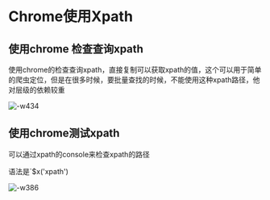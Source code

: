 # Chrome使用Xpath

## 使用chrome 检查查询xpath

使用chrome的检查查询xpath，直接复制可以获取xpath的值，这个可以用于简单的爬虫定位，但是在很多时候，要批量查找的时候，不能使用这种xpath路径，他对层级的依赖较重

![-w434](http://ossp.pengjunjie.com/mweb/15566936201345.jpg)

## 使用chrome测试xpath

可以通过xpath的console来检查xpath的路径

语法是\`$x\('xpath'\)

![-w386](http://ossp.pengjunjie.com/mweb/15566937386596.jpg)

